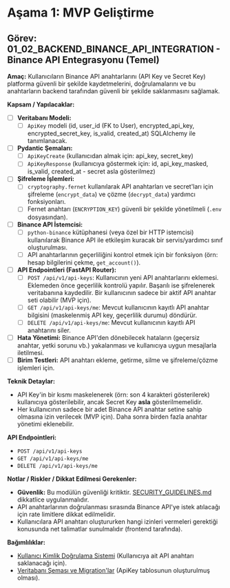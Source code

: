 # Aşama 1: MVP Geliştirme
## Görev: 01_02_BACKEND_BINANCE_API_INTEGRATION - Binance API Entegrasyonu (Temel)

**Amaç:** Kullanıcıların Binance API anahtarlarını (API Key ve Secret Key) platforma güvenli bir şekilde kaydetmelerini, doğrulamalarını ve bu anahtarların backend tarafından güvenli bir şekilde saklanmasını sağlamak.

**Kapsam / Yapılacaklar:**
- [ ] **Veritabanı Modeli:**
    - [ ] `ApiKey` modeli (id, user_id (FK to User), encrypted_api_key, encrypted_secret_key, is_valid, created_at) SQLAlchemy ile tanımlanacak.
- [ ] **Pydantic Şemaları:**
    - [ ] `ApiKeyCreate` (kullanıcıdan almak için: api_key, secret_key)
    - [ ] `ApiKeyResponse` (kullanıcıya göstermek için: id, api_key_masked, is_valid, created_at - secret asla gösterilmez)
- [ ] **Şifreleme İşlemleri:**
    - [ ] `cryptography.fernet` kullanılarak API anahtarları ve secret'ları için şifreleme (`encrypt_data`) ve çözme (`decrypt_data`) yardımcı fonksiyonları.
    - [ ] Fernet anahtarı (`ENCRYPTION_KEY`) güvenli bir şekilde yönetilmeli (`.env` dosyasından).
- [ ] **Binance API İstemcisi:**
    - [ ] `python-binance` kütüphanesi (veya özel bir HTTP istemcisi) kullanılarak Binance API ile etkileşim kuracak bir servis/yardımcı sınıf oluşturulması.
    - [ ] API anahtarlarının geçerliliğini kontrol etmek için bir fonksiyon (örn: hesap bilgilerini çekme, `get_account()`).
- [ ] **API Endpointleri (FastAPI Router):**
    - [ ] `POST /api/v1/api-keys`: Kullanıcının yeni API anahtarlarını eklemesi. Eklemeden önce geçerlilik kontrolü yapılır. Başarılı ise şifrelenerek veritabanına kaydedilir. Bir kullanıcının sadece bir aktif API anahtar seti olabilir (MVP için).
    - [ ] `GET /api/v1/api-keys/me`: Mevcut kullanıcının kayıtlı API anahtar bilgisini (maskelenmiş API key, geçerlilik durumu) döndürür.
    - [ ] `DELETE /api/v1/api-keys/me`: Mevcut kullanıcının kayıtlı API anahtarını siler.
- [ ] **Hata Yönetimi:** Binance API'den dönebilecek hataların (geçersiz anahtar, yetki sorunu vb.) yakalanması ve kullanıcıya uygun mesajlarla iletilmesi.
- [ ] **Birim Testleri:** API anahtarı ekleme, getirme, silme ve şifreleme/çözme işlemleri için.

**Teknik Detaylar:**
*   API Key'in bir kısmı maskelenerek (örn: son 4 karakteri gösterilerek) kullanıcıya gösterilebilir, ancak Secret Key **asla** gösterilmemelidir.
*   Her kullanıcının sadece bir adet Binance API anahtar setine sahip olmasına izin verilecek (MVP için). Daha sonra birden fazla anahtar yönetimi eklenebilir.

**API Endpointleri:**
*   `POST /api/v1/api-keys`
*   `GET /api/v1/api-keys/me`
*   `DELETE /api/v1/api-keys/me`

**Notlar / Riskler / Dikkat Edilmesi Gerekenler:**
*   **Güvenlik:** Bu modülün güvenliği kritiktir. [SECURITY_GUIDELINES.md](_PARENT_DIR_/_PARENT_DIR_/SECURITY_GUIDELINES.md) dikkatlice uygulanmalıdır.
*   API anahtarlarının doğrulanması sırasında Binance API'ye istek atılacağı için rate limitlere dikkat edilmelidir.
*   Kullanıcılara API anahtarı oluştururken hangi izinleri vermeleri gerektiği konusunda net talimatlar sunulmalıdır (frontend tarafında).

**Bağımlılıklar:**
*   [Kullanıcı Kimlik Doğrulama Sistemi](01_01_BACKEND_USER_AUTH.md) (Kullanıcıya ait API anahtarı saklanacağı için).
*   [Veritabanı Şeması ve Migration'lar](01_07_BACKEND_DATABASE_SCHEMA.md) (ApiKey tablosunun oluşturulmuş olması).

